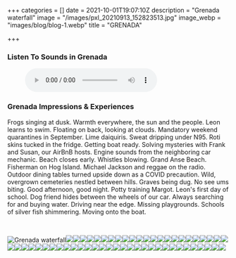 +++
categories = []
date = 2021-10-01T19:07:10Z
description = "Grenada waterfall"
image = "/images/pxl_20210913_152823513.jpg"
image_webp = "images/blog/blog-1.webp"
title = "GRENADA"

+++
<p> <p>

### Listen To Sounds in Grenada

<figure> <figcaption></figcaption> <audio controls src="/images/nethermead-blog-grenada-audio3.mp3"> Your browser does not support the <code>audio</code> element. </audio> </figure> <p>

### Grenada Impressions & Experiences

<span class="impressions">Frogs singing at dusk. Warmth everywhere, the sun and the people. Leon learns to swim. Floating on back, looking at clouds. Mandatory weekend quarantines in September. Lime daiquiris. Sweat dripping under N95. Roti skins tucked in the fridge. Getting boat ready. Solving mysteries with Frank and Susan, our AirBnB hosts. Engine sounds from the neighboring car mechanic. Beach closes early. Whistles blowing. Grand Anse Beach. Fisherman on Hog Island. Michael Jackson and reggae on the radio. Outdoor dining tables turned upside down as a COVID precaution. Wild, overgrown cemeteries nestled between hills. Graves being dug. No see ums biting. Good afternoon, good night. Potty training Margot. Leon's first day of school. Dog friend hides between the wheels of our car. Always searching for and buying water. Driving near the edge. Missing playgrounds. Schools of silver fish shimmering. Moving onto the boat.</span>

<br>

![Grenada waterfall](/images/pxl_20210913_161135358-1.jpg)![](/images/pxl_20210910_211147810.jpg)![](/images/pxl_20210906_150720375.jpg)![](/images/pxl_20210906_135405934.jpg)![](/images/pxl_20210910_211241726-portrait.jpg)![](/images/pxl_20210904_135342697.jpg)![](/images/pxl_20210902_202221529.jpg)![](/images/pxl_20210913_152844146.jpg)![](/images/pxl_20210906_152650176.jpg)![](/images/img_8029.jpg)![](/images/img_7376.jpg)![](/images/pxl_20210922_213034653.jpg)![](/images/pxl_20211004_153842846.jpg)![](/images/img_8036.jpg)![](/images/img_7865.jpg)![](/images/img_8308.jpg)![](/images/img_8026.jpg)![](/images/pxl_20210922_213018747.jpg)![](/images/img_8175.jpg)![](/images/pxl_20210913_161144246.jpg)![](/images/img_7408.jpg)![](/images/img_7977.jpg)![](/images/img_8200.jpg)![](/images/img_7980.jpg)![](/images/img_7362.jpg)![](/images/pxl_20211004_162652370.jpg)![](/images/pxl_20210906_135214682.jpg)![](/images/img_8286.jpg)![](/images/img_8168.jpg)![](/images/img_8020.jpg)![](/images/img_7896.jpg)![](/images/img_8321.jpg)![](/images/img_7342.jpg)![](/images/pxl_20210902_204712173-portrait.jpg)![](/images/img_8316.jpg)![](/images/img_8242.jpg)![](/images/img_7964.jpg)![](/images/pxl_20210924_130145841-portrait.jpg)![](/images/img_7988.jpg)![](/images/pxl_20210917_214256683.jpg)![](/images/img_7441.jpg)![](/images/img_8043.jpg)![](/images/pxl_20211010_124911088.jpg)![](/images/pxl_20210917_133831004.jpg)![](/images/pxl_20211005_184556185-1.jpg)![](/images/pxl_20211006_112539286.jpg)![](/images/pxl_20210928_154657372-portrait.jpg)![](/images/pxl_20210906_135333719.jpg)![](/images/img_7355.jpg)![](/images/pxl_20211011_112928260-portrait.jpg)![](/images/pxl_20210917_214238798-portrait_original.jpg)![](/images/img_7886.jpg)![](/images/img_7349.jpg)![](/images/img_7960.jpg)![](/images/img_7347.jpg)